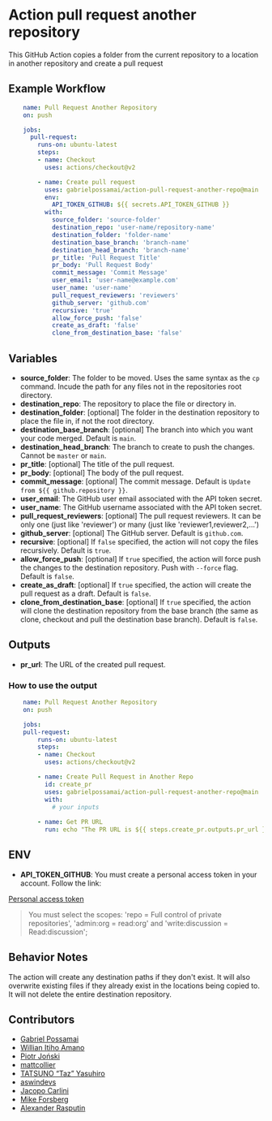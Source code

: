 # Action pull request another repository 

This GitHub Action copies a folder from the current repository to a location in another repository and create a pull request

## Example Workflow

```yaml
    name: Pull Request Another Repository
    on: push

    jobs:
      pull-request:
        runs-on: ubuntu-latest
        steps:
        - name: Checkout
          uses: actions/checkout@v2

        - name: Create pull request
          uses: gabrielpossamai/action-pull-request-another-repo@main
          env:
            API_TOKEN_GITHUB: ${{ secrets.API_TOKEN_GITHUB }}
          with:
            source_folder: 'source-folder'
            destination_repo: 'user-name/repository-name'
            destination_folder: 'folder-name'
            destination_base_branch: 'branch-name'
            destination_head_branch: 'branch-name'
            pr_title: 'Pull Request Title'
            pr_body: 'Pull Request Body'
            commit_message: 'Commit Message'
            user_email: 'user-name@example.com'
            user_name: 'user-name'
            pull_request_reviewers: 'reviewers'
            github_server: 'github.com'
            recursive: 'true'
            allow_force_push: 'false'
            create_as_draft: 'false'
            clone_from_destination_base: 'false'
```

## Variables

* **source_folder**: The folder to be moved. Uses the same syntax as the `cp` command. Incude the path for any files not in the repositories root directory.
* **destination_repo**: The repository to place the file or directory in.
* **destination_folder**: [optional] The folder in the destination repository to place the file in, if not the root directory.
* **destination_base_branch**: [optional] The branch into which you want your code merged. Default is `main`.
* **destination_head_branch**: The branch to create to push the changes. Cannot be `master` or `main`.
* **pr_title**: [optional] The title of the pull request.
* **pr_body**: [optional] The body of the pull request.
* **commit_message**: [optional] The commit message. Default is `Update from ${{ github.repository }}`.
* **user_email**: The GitHub user email associated with the API token secret.
* **user_name**: The GitHub username associated with the API token secret.
* **pull_request_reviewers**: [optional] The pull request reviewers. It can be only one (just like 'reviewer') or many (just like 'reviewer1,reviewer2,...')
* **github_server**: [optional] The GitHub server. Default is `github.com`.
* **recursive**: [optional] If `false` specified, the action will not copy the files recursively. Default is `true`.
* **allow_force_push**: [optional] If `true` specified, the action will force push the changes to the destination repository. Push with `--force` flag. Default is `false`.
* **create_as_draft**: [optional] If `true` specified, the action will create the pull request as a draft. Default is `false`.
* **clone_from_destination_base**: [optional] If `true` specified, the action will clone the destination repository from the base branch (the same as clone, checkout and pull the destination base branch). Default is `false`.

## Outputs

* **pr_url**: The URL of the created pull request.

### How to use the output

```yaml
    name: Pull Request Another Repository
    on: push

    jobs:
    pull-request:
        runs-on: ubuntu-latest
        steps:
        - name: Checkout
          uses: actions/checkout@v2

        - name: Create Pull Request in Another Repo
          id: create_pr
          uses: gabrielpossamai/action-pull-request-another-repo@main
          with:
            # your inputs
    
        - name: Get PR URL
          run: echo "The PR URL is ${{ steps.create_pr.outputs.pr_url }}"
```

## ENV

* **API_TOKEN_GITHUB**: You must create a personal access token in your account. Follow the link:

[Personal access token](https://docs.github.com/en/free-pro-team@latest/github/authenticating-to-github/creating-a-personal-access-token)

> You must select the scopes: 'repo = Full control of private repositories', 'admin:org = read:org' and 'write:discussion = Read:discussion';


## Behavior Notes

The action will create any destination paths if they don't exist. It will also overwrite existing files if they already exist in the locations being copied to. It will not delete the entire destination repository.

## Contributors
* [Gabriel Possamai](https://github.com/gabrielpossamai)
* [Willian Itiho Amano](https://github.com/Itiho)
* [Piotr Joński](https://github.com/sta-szek)
* [mattcollier](https://github.com/mattcollier)
* [TATSUNO “Taz” Yasuhiro](https://github.com/exoego)
* [aswindevs](https://github.com/aswindevs07)
* [Jacopo Carlini](https://github.com/jacopocarlini)
* [Mike Forsberg](https://github.com/bigmikef)
* [Alexander Rasputin](https://github.com/Ehrax)
